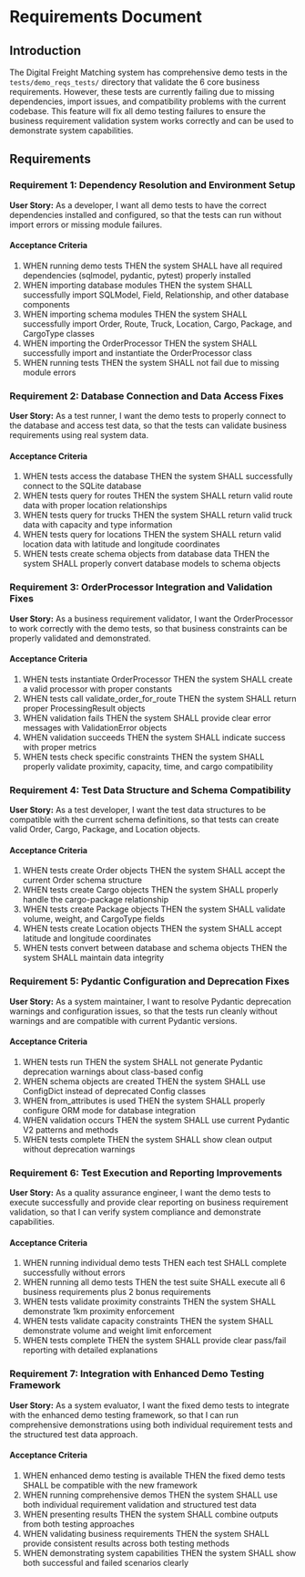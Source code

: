 # Requirements Document

## Introduction

The Digital Freight Matching system has comprehensive demo tests in the `tests/demo_reqs_tests/` directory that validate the 6 core business requirements. However, these tests are currently failing due to missing dependencies, import issues, and compatibility problems with the current codebase. This feature will fix all demo testing failures to ensure the business requirement validation system works correctly and can be used to demonstrate system capabilities.

## Requirements

### Requirement 1: Dependency Resolution and Environment Setup

**User Story:** As a developer, I want all demo tests to have the correct dependencies installed and configured, so that the tests can run without import errors or missing module failures.

#### Acceptance Criteria

1. WHEN running demo tests THEN the system SHALL have all required dependencies (sqlmodel, pydantic, pytest) properly installed
2. WHEN importing database modules THEN the system SHALL successfully import SQLModel, Field, Relationship, and other database components
3. WHEN importing schema modules THEN the system SHALL successfully import Order, Route, Truck, Location, Cargo, Package, and CargoType classes
4. WHEN importing the OrderProcessor THEN the system SHALL successfully import and instantiate the OrderProcessor class
5. WHEN running tests THEN the system SHALL not fail due to missing module errors

### Requirement 2: Database Connection and Data Access Fixes

**User Story:** As a test runner, I want the demo tests to properly connect to the database and access test data, so that the tests can validate business requirements using real system data.

#### Acceptance Criteria

1. WHEN tests access the database THEN the system SHALL successfully connect to the SQLite database
2. WHEN tests query for routes THEN the system SHALL return valid route data with proper location relationships
3. WHEN tests query for trucks THEN the system SHALL return valid truck data with capacity and type information
4. WHEN tests query for locations THEN the system SHALL return valid location data with latitude and longitude coordinates
5. WHEN tests create schema objects from database data THEN the system SHALL properly convert database models to schema objects

### Requirement 3: OrderProcessor Integration and Validation Fixes

**User Story:** As a business requirement validator, I want the OrderProcessor to work correctly with the demo tests, so that business constraints can be properly validated and demonstrated.

#### Acceptance Criteria

1. WHEN tests instantiate OrderProcessor THEN the system SHALL create a valid processor with proper constants
2. WHEN tests call validate_order_for_route THEN the system SHALL return proper ProcessingResult objects
3. WHEN validation fails THEN the system SHALL provide clear error messages with ValidationError objects
4. WHEN validation succeeds THEN the system SHALL indicate success with proper metrics
5. WHEN tests check specific constraints THEN the system SHALL properly validate proximity, capacity, time, and cargo compatibility

### Requirement 4: Test Data Structure and Schema Compatibility

**User Story:** As a test developer, I want the test data structures to be compatible with the current schema definitions, so that tests can create valid Order, Cargo, Package, and Location objects.

#### Acceptance Criteria

1. WHEN tests create Order objects THEN the system SHALL accept the current Order schema structure
2. WHEN tests create Cargo objects THEN the system SHALL properly handle the cargo-package relationship
3. WHEN tests create Package objects THEN the system SHALL validate volume, weight, and CargoType fields
4. WHEN tests create Location objects THEN the system SHALL accept latitude and longitude coordinates
5. WHEN tests convert between database and schema objects THEN the system SHALL maintain data integrity

### Requirement 5: Pydantic Configuration and Deprecation Fixes

**User Story:** As a system maintainer, I want to resolve Pydantic deprecation warnings and configuration issues, so that the tests run cleanly without warnings and are compatible with current Pydantic versions.

#### Acceptance Criteria

1. WHEN tests run THEN the system SHALL not generate Pydantic deprecation warnings about class-based config
2. WHEN schema objects are created THEN the system SHALL use ConfigDict instead of deprecated Config classes
3. WHEN from_attributes is used THEN the system SHALL properly configure ORM mode for database integration
4. WHEN validation occurs THEN the system SHALL use current Pydantic V2 patterns and methods
5. WHEN tests complete THEN the system SHALL show clean output without deprecation warnings

### Requirement 6: Test Execution and Reporting Improvements

**User Story:** As a quality assurance engineer, I want the demo tests to execute successfully and provide clear reporting on business requirement validation, so that I can verify system compliance and demonstrate capabilities.

#### Acceptance Criteria

1. WHEN running individual demo tests THEN each test SHALL complete successfully without errors
2. WHEN running all demo tests THEN the test suite SHALL execute all 6 business requirements plus 2 bonus requirements
3. WHEN tests validate proximity constraints THEN the system SHALL demonstrate 1km proximity enforcement
4. WHEN tests validate capacity constraints THEN the system SHALL demonstrate volume and weight limit enforcement
5. WHEN tests complete THEN the system SHALL provide clear pass/fail reporting with detailed explanations

### Requirement 7: Integration with Enhanced Demo Testing Framework

**User Story:** As a system evaluator, I want the fixed demo tests to integrate with the enhanced demo testing framework, so that I can run comprehensive demonstrations using both individual requirement tests and the structured test data approach.

#### Acceptance Criteria

1. WHEN enhanced demo testing is available THEN the fixed demo tests SHALL be compatible with the new framework
2. WHEN running comprehensive demos THEN the system SHALL use both individual requirement validation and structured test data
3. WHEN presenting results THEN the system SHALL combine outputs from both testing approaches
4. WHEN validating business requirements THEN the system SHALL provide consistent results across both testing methods
5. WHEN demonstrating system capabilities THEN the system SHALL show both successful and failed scenarios clearly